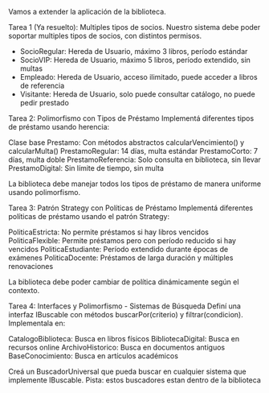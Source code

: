 Vamos a extender la aplicación de la biblioteca.

Tarea 1 (Ya resuelto):
Multiples tipos de socios. Nuestro sistema debe poder soportar multiples tipos de socios, con distintos permisos.

- SocioRegular: Hereda de Usuario, máximo 3 libros, período estándar
- SocioVIP: Hereda de Usuario, máximo 5 libros, período extendido, sin multas
- Empleado: Hereda de Usuario, acceso ilimitado, puede acceder a libros de referencia
- Visitante: Hereda de Usuario, solo puede consultar catálogo, no puede pedir prestado

Tarea 2:
Polimorfismo con Tipos de Préstamo
Implementá diferentes tipos de préstamo usando herencia:

Clase base Prestamo: Con métodos abstractos calcularVencimiento() y calcularMulta()
PrestamoRegular: 14 días, multa estándar
PrestamoCorto: 7 días, multa doble
PrestamoReferencia: Solo consulta en biblioteca, sin llevar
PrestamoDigital: Sin límite de tiempo, sin multa

La biblioteca debe manejar todos los tipos de préstamo de manera uniforme usando polimorfismo.

Tarea 3:
Patrón Strategy con Políticas de Préstamo
Implementá diferentes políticas de préstamo usando el patrón Strategy:

PoliticaEstricta: No permite préstamos si hay libros vencidos
PoliticaFlexible: Permite préstamos pero con período reducido si hay vencidos
PoliticaEstudiante: Período extendido durante épocas de exámenes
PoliticaDocente: Préstamos de larga duración y múltiples renovaciones

La biblioteca debe poder cambiar de política dinámicamente según el contexto.

Tarea 4:
Interfaces y Polimorfismo - Sistemas de Búsqueda
Definí una interfaz IBuscable con métodos buscarPor(criterio) y filtrar(condicion). Implementala en:

CatalogoBiblioteca: Busca en libros físicos
BibliotecaDigital: Busca en recursos online
ArchivoHistorico: Busca en documentos antiguos
BaseConocimiento: Busca en artículos académicos

Creá un BuscadorUniversal que pueda buscar en cualquier sistema que implemente IBuscable.
Pista: estos buscadores estan dentro de la biblioteca
